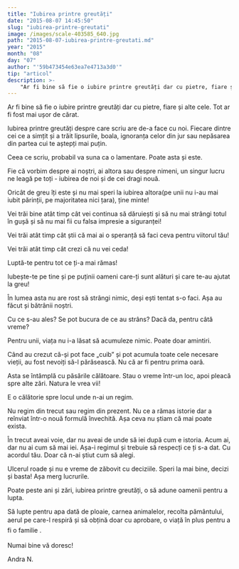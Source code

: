 ```yaml
---
title: "Iubirea printre greutăți"
date: "2015-08-07 14:45:50"
slug: "iubirea-printre-greutati"
image: /images/scale-403585_640.jpg
path: "2015-08-07-iubirea-printre-greutati.md"
year: "2015"
month: "08"
day: "07"
author: "'59b473454e63ea7e4713a3d0'"
tip: "articol"
description: >-
    "Ar fi bine să fie o iubire printre greutăți dar cu pietre, fiare și alte cele. Tot ar fi fost mai ușor de cărat.Iubirea printre greutăți despre care scriu are de-a face cu noi. Fiecare dintre cei ce "
---
```

<div class="kg-card-markdown"><p>Ar fi bine să fie o iubire printre greutăți dar cu pietre, fiare și alte cele. Tot ar fi fost mai ușor de cărat.</p>
<p>Iubirea printre greutăți despre care scriu are de-a face cu noi. Fiecare dintre cei ce a simțit și a trăit lipsurile, boala, ignoranța celor din jur sau nepăsarea din partea cui te aștepți mai puțin.</p>
<p>Ceea ce scriu, probabil va suna ca o lamentare. Poate asta și este.</p>
<p>Fie că vorbim despre ai noștri, ai altora sau despre nimeni, un singur lucru ne leagă pe toți - iubirea de noi și de cei dragi nouă.</p>
<p>Oricât de greu îți este și nu mai speri la iubirea altora(pe unii nu i-au mai iubit părinții, pe majoritatea nici țara), ține minte!</p>
<p>Vei trăi bine atât timp cât vei continua să dăruiești și să nu mai strângi totul în gușă și să nu mai fii cu falsa impresie a siguranței!</p>
<p>Vei trăi atât timp cât știi că mai ai o speranță să faci ceva pentru viitorul tău!</p>
<p>Vei trăi atât timp cât crezi că nu vei ceda!</p>
<p>Luptă-te pentru tot ce ți-a mai rămas!</p>
<p>Iubește-te pe tine și pe puținii oameni care-ți sunt alături și care te-au ajutat la greu!</p>
<p>În lumea asta nu are rost să strângi nimic, deși ești tentat s-o faci. Așa au făcut și bătrânii noștri.</p>
<p>Cu ce s-au ales? Se pot bucura de ce au strâns? Dacă da, pentru câtă vreme?</p>
<p>Pentru unii, viața nu i-a lăsat să acumuleze nimic. Poate doar amintiri.</p>
<p>Când au crezut că-și pot face „cuib” și pot acumula toate cele necesare vieții, au fost nevoiți să-l părăsească. Nu că ar fi pentru prima oară.</p>
<p>Asta se întâmplă cu păsările călătoare. Stau o vreme într-un loc, apoi pleacă spre alte zări. Natura le vrea vii!</p>
<p>E o călătorie spre locul unde n-ai un regim. </p>
<p>Nu regim din trecut sau regim din prezent. Nu ce a rămas istorie dar a reînviat într-o nouă formulă învechită. Așa ceva nu știam că mai poate exista.</p>
<p>În trecut aveai voie, dar nu aveai de unde să iei după cum e istoria. Acum ai, dar nu ai cum să mai iei. Așa-i regimul și trebuie să respecți ce ți s-a dat. Cu acordul tău. Doar că n-ai știut cum să alegi.</p>
<p>Ulcerul roade și nu e vreme de zăbovit cu deciziile. Speri la mai bine, decizi și basta! Așa merg lucrurile. </p>
<p>Poate peste ani și zări, iubirea printre greutăți, o să adune oamenii pentru a lupta.</p>
<p>Să lupte pentru apa dată de ploaie, carnea animalelor, recolta pământului, aerul pe care-l respiră și să obțină doar<span style="line-height: 20.7999992370605px;"> cu </span>aprobare,<span style="line-height: 1.6;"> o </span>viață<span style="line-height: 1.6;"> în plus pentru a fi o familie </span><span style="line-height: 1.6;">.</span></p>
<p>Numai bine vă doresc!</p>
<p> </p>
<p>Andra N.  </p>
<p> </p>
</div>
    